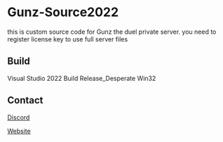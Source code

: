 # Gunz-Source2022
this is custom source code for Gunz the duel private server.
you need to register license key to use full server files

## Build
Visual Studio 2022
Build Release_Desperate Win32

## Contact
[Discord](https://discord.gg/JkxeQ4P78Q)

[Website](https://gunz.vn)
